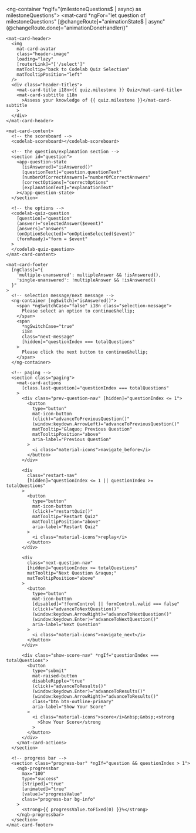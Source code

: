 <ng-container *ngIf="(milestoneQuestions$ | async) as milestoneQuestions">
  <mat-card
  *ngFor="let question of milestoneQuestions"
    [@changeRoute]="animationState$ | async"
    (@changeRoute.done)="animationDoneHandler()"
  >
    <mat-card-header>
      <img
        mat-card-avatar
        class="header-image"
        loading="lazy"
        [routerLink]="['/select']"
        matTooltip="back to Codelab Quiz Selection"
        matTooltipPosition="left"
      />
      <div class="header-titles">
        <mat-card-title i18n>{{ quiz.milestone }} Quiz</mat-card-title>
        <mat-card-subtitle i18n
          >Assess your knowledge of {{ quiz.milestone }}</mat-card-subtitle
        >
      </div>
    </mat-card-header>

    <mat-card-content>
      <!-- the scoreboard -->
      <codelab-scoreboard></codelab-scoreboard>

      <!-- the question/explanation section -->
      <section id="question">
        <app-question-state
          [isAnswered]="isAnswered()"
          [questionText]="question.questionText"
          [numberOfCorrectAnswers]="numberOfCorrectAnswers"
          [correctOptions]="correctOptions"
          [explanationText]="explanationText"
        ></app-question-state>
      </section>

      <!-- the options -->
      <codelab-quiz-question
        [question]="question"
        (answer)="selectedAnswer($event)"
        [answers]="answers"
        (onOptionSelected)="onOptionSelected($event)"
        (formReady)="form = $event"
      >
      </codelab-quiz-question>
    </mat-card-content>

    <mat-card-footer
      [ngClass]="{
        'multiple-unanswered': multipleAnswer && !isAnswered(),
        'single-unanswered': !multipleAnswer && !isAnswered()
      }"
    >
      <!-- selection message/next message -->
      <ng-container [ngSwitch]="isAnswered()">
        <span *ngSwitchCase="false" i18n class="selection-message">
          Please select an option to continue&hellip;
        </span>
        <span
          *ngSwitchCase="true"
          i18n
          class="next-message"
          [hidden]="questionIndex === totalQuestions"
        >
          Please click the next button to continue&hellip;
        </span>
      </ng-container>

      <!-- paging -->
      <section class="paging">
        <mat-card-actions
          [class.last-question]="questionIndex === totalQuestions"
        >
          <div class="prev-question-nav" [hidden]="questionIndex <= 1">
            <button
              type="button"
              mat-icon-button
              (click)="advanceToPreviousQuestion()"
              (window:keydown.ArrowLeft)="advanceToPreviousQuestion()"
              matTooltip="&laquo; Previous Question"
              matTooltipPosition="above"
              aria-label="Previous Question"
            >
              <i class="material-icons">navigate_before</i>
            </button>
          </div>

          <div
            class="restart-nav"
            [hidden]="questionIndex <= 1 || questionIndex >= totalQuestions"
          >
            <button
              type="button"
              mat-icon-button
              (click)="restartQuiz()"
              matTooltip="Restart Quiz"
              matTooltipPosition="above"
              aria-label="Restart Quiz"
            >
              <i class="material-icons">replay</i>
            </button>
          </div>

          <div
            class="next-question-nav"
            [hidden]="questionIndex >= totalQuestions"
            matTooltip="Next Question &raquo;"
            matTooltipPosition="above"
          >
            <button
              type="button"
              mat-icon-button
              [disabled]="!formControl || formControl.valid === false"
              (click)="advanceToNextQuestion()"
              (window:keydown.ArrowRight)="advanceToNextQuestion()"
              (window:keydown.Enter)="advanceToNextQuestion()"
              aria-label="Next Question"
            >
              <i class="material-icons">navigate_next</i>
            </button>
          </div>

          <div class="show-score-nav" *ngIf="questionIndex === totalQuestions">
            <button
              type="submit"
              mat-raised-button
              disableRipple="true"
              (click)="advanceToResults()"
              (window:keydown.Enter)="advanceToResults()"
              (window:keydown.ArrowRight)="advanceToResults()"
              class="btn btn-outline-primary"
              aria-label="Show Your Score"
            >
              <i class="material-icons">score</i>&nbsp;&nbsp;<strong
                >Show Your Score</strong
              >
            </button>
          </div>
        </mat-card-actions>
      </section>

      <!-- progress bar -->
      <section class="progress-bar" *ngIf="question && questionIndex > 1">
        <ngb-progressbar
          max="100"
          type="success"
          [striped]="true"
          [animated]="true"
          [value]="progressValue"
          class="progress-bar bg-info"
        >
          <strong>{{ progressValue.toFixed(0) }}%</strong>
        </ngb-progressbar>
      </section>
    </mat-card-footer>
  </mat-card>
</ng-container>
